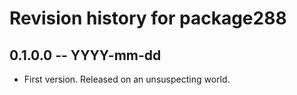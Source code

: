 # Revision history for package288

## 0.1.0.0 -- YYYY-mm-dd

* First version. Released on an unsuspecting world.
